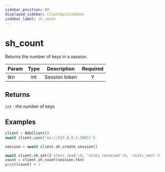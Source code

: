 ```yaml
---
sidebar_position: 80
displayed_sidebar: clientApisSidebar
sidebar_label: sh_count
---
```


# sh_count
Returns the number of keys in a session. 

|Param|Type|Description|Required|
|--|:-:|--|:-:|
|tkn|int|Session token|Y|


## Returns
`int` : the number of keys


## Examples

```py
client = NdbClient()
await client.open('ws://127.0.0.1:1987/')

session = await client.sh_create_session()

await client.sh_set({'stats_read':0, 'stats_received':0, 'stats_sent':0}, session.tkn)
count = client.sh_count(session.tkn)
print(count) # 3
```